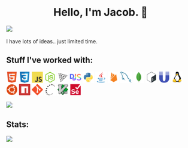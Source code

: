 <h1 align="center">Hello, I'm Jacob. 👋</h1>
<img src="https://komarev.com/ghpvc/?username=jwt2706&color=green">

I have lots of ideas.. just limited time.

## Stuff I've worked with:

<img src="https://raw.githubusercontent.com/devicons/devicon/master/icons/html5/html5-original.svg" alt="html5" width="30" height="30"/> <img src="https://raw.githubusercontent.com/devicons/devicon/master/icons/css3/css3-original.svg" alt="css3" width="30" height="30"/> <img src="https://raw.githubusercontent.com/devicons/devicon/master/icons/javascript/javascript-original.svg" alt="javascript" width="30" height="30"/> <img src="https://raw.githubusercontent.com/devicons/devicon/master/icons/nodejs/nodejs-original.svg" alt="nodejs" width="30" height="30"/> <img src="https://raw.githubusercontent.com/devicons/devicon/master/icons/threejs/threejs-original.svg" alt="threejs" width="30" height="30"/> <img src="https://raw.githubusercontent.com/devicons/devicon/master/icons/discordjs/discordjs-original.svg" alt="discordjs" width="30" height="30"/> <img src="https://raw.githubusercontent.com/devicons/devicon/master/icons/python/python-original.svg" alt="python" width="30" height="30"/> <img src="https://raw.githubusercontent.com/devicons/devicon/master/icons/java/java-original.svg" alt="java" width="30" height="30"/> <img src="https://raw.githubusercontent.com/devicons/devicon/master/icons/firebase/firebase-plain.svg" alt="firebase" width="30" height="30"/> <img src="https://raw.githubusercontent.com/devicons/devicon/master/icons/mysql/mysql-original.svg" alt="mysql" width="30" height="30"/> <img src="https://raw.githubusercontent.com/devicons/devicon/master/icons/mongodb/mongodb-original.svg" alt="mongodb" width="30" height="30"/>
<img src="https://raw.githubusercontent.com/devicons/devicon/master/icons/bash/bash-original.svg" alt="bash" width="30" height="30"/> <img src="https://raw.githubusercontent.com/devicons/devicon/master/icons/unix/unix-original.svg" alt="unix" width="30" height="30"/> <img src="https://raw.githubusercontent.com/devicons/devicon/master/icons/linux/linux-original.svg" alt="linux" width="30" height="30"/> <img src="https://raw.githubusercontent.com/devicons/devicon/master/icons/ubuntu/ubuntu-plain.svg" alt="ubuntu" width="30" height="30"/> <img src="https://raw.githubusercontent.com/devicons/devicon/master/icons/npm/npm-original.svg" alt="npm" width="30" height="30"/> <img src="https://raw.githubusercontent.com/devicons/devicon/master/icons/git/git-original.svg" alt="git" width="30" height="30"/> <img src="https://raw.githubusercontent.com/devicons/devicon/master/icons/ssh/ssh-original.svg" alt="ssh" width="30" height="30"/> <img src="https://raw.githubusercontent.com/devicons/devicon/master/icons/vim/vim-original.svg" alt="vim" width="30" height="30"/> <img src="https://raw.githubusercontent.com/devicons/devicon/master/icons/selenium/selenium-original.svg" alt="selenium" width="30" height="30"/> 

<img src="https://github-readme-stats.vercel.app/api/top-langs/?username=jwt2706&layout=compact">

## Stats:

<img src="https://github-readme-stats.vercel.app/api?username=jwt2706&show_icons=true&theme=transparent">



[comment]: # (Github profile view counter: https://github.com/antonkomarev/github-profile-views-counter. Github stat widgets: https://github.com/anuraghazra/github-readme-stats)
